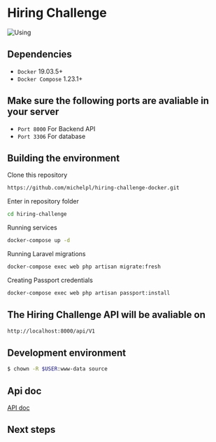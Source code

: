 # Hiring Challenge

![Using](https://#.gif)

## Dependencies

*   ``Docker`` 19.03.5+
*   ``Docker Compose`` 1.23.1+

## Make sure the following ports are avaliable in your server

*   ``Port 8000`` For Backend API
*   ``Port 3306`` For database

## Building the environment

Clone this repository

```bash
https://github.com/michelpl/hiring-challenge-docker.git
```

Enter in repository folder

```bash
cd hiring-challenge
```

Running services
```bash
docker-compose up -d
```

Running Laravel migrations
```bash
docker-compose exec web php artisan migrate:fresh
```

Creating Passport credentials
```bash
docker-compose exec web php artisan passport:install
```

## The Hiring Challenge API will be avaliable on
```bash
http://localhost:8000/api/V1
```

## Development environment

```bash
$ chown -R $USER:www-data source
```

## Api doc
[API doc](https://#)

## Next steps